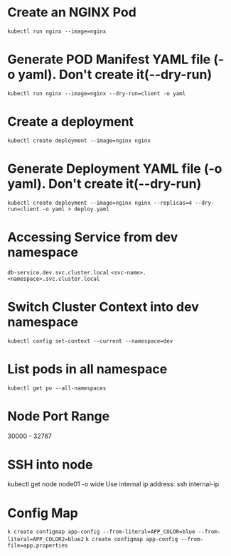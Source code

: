# Create an NGINX Pod
`kubectl run nginx --image=nginx`

# Generate POD Manifest YAML file (-o yaml). Don't create it(--dry-run)
`kubectl run nginx --image=nginx --dry-run=client -o yaml`

# Create a deployment
`kubectl create deployment --image=nginx nginx`

# Generate Deployment YAML file (-o yaml). Don't create it(--dry-run)
`kubectl create deployment --image=nginx nginx --replicas=4 --dry-run=client -o yaml > deploy.yaml`

# Accessing Service from dev namespace
`db-service.dev.svc.cluster.local`
`<svc-name>.<namespace>.svc.cluster.local`

# Switch Cluster Context into dev namespace
`kubectl config set-context --current --namespace=dev`

# List pods in all namespace
`kubectl get po --all-namespaces`

# Node Port Range
30000 - 32767

# SSH into node
kubectl get node node01 -o wide
Use internal ip address: ssh internal-ip
 
 # Config Map
 `k create configmap app-config --from-literal=APP_COLOR=blue --from-literal=APP_COLOR2=blue2`
 `k create configmap app-config --from-file=app.properties`

 